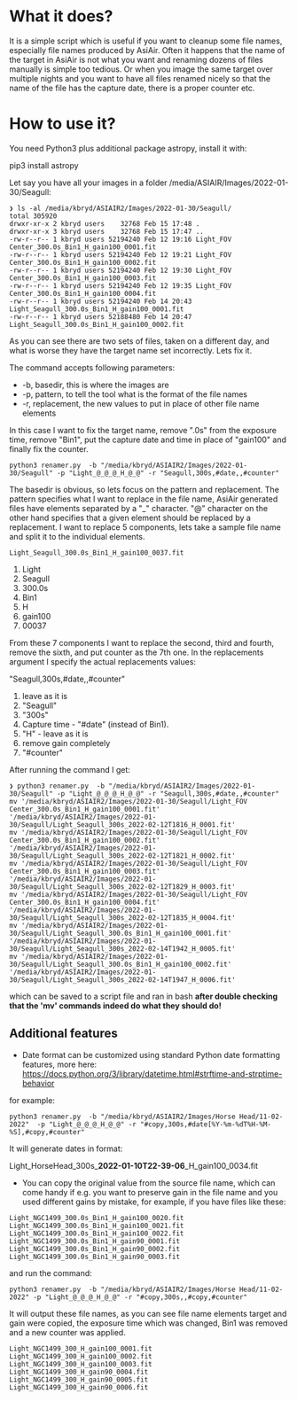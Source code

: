 
# What it does?

It is a simple script which is useful if you want to cleanup some file names, especially file names produced by AsiAir. Often it happens that the name of the target in AsiAir is not what you want and renaming dozens of files manually is simple too tedious. Or when you image the same target over multiple nights and you want to have all files renamed nicely so that the name of the file has the capture date, there is a proper counter etc.

# How to use it?

You need Python3 plus additional package astropy, install it with:

pip3 install astropy

Let say you have all your images in a folder /media/ASIAIR/Images/2022-01-30/Seagull:

```
❯ ls -al /media/kbryd/ASIAIR2/Images/2022-01-30/Seagull/
total 305920
drwxr-xr-x 2 kbryd users    32768 Feb 15 17:48 .
drwxr-xr-x 3 kbryd users    32768 Feb 15 17:47 ..
-rw-r--r-- 1 kbryd users 52194240 Feb 12 19:16 Light_FOV Center_300.0s_Bin1_H_gain100_0001.fit
-rw-r--r-- 1 kbryd users 52194240 Feb 12 19:21 Light_FOV Center_300.0s_Bin1_H_gain100_0002.fit
-rw-r--r-- 1 kbryd users 52194240 Feb 12 19:30 Light_FOV Center_300.0s_Bin1_H_gain100_0003.fit
-rw-r--r-- 1 kbryd users 52194240 Feb 12 19:35 Light_FOV Center_300.0s_Bin1_H_gain100_0004.fit
-rw-r--r-- 1 kbryd users 52194240 Feb 14 20:43 Light_Seagull_300.0s_Bin1_H_gain100_0001.fit
-rw-r--r-- 1 kbryd users 52188480 Feb 14 20:47 Light_Seagull_300.0s_Bin1_H_gain100_0002.fit
```

As you can see there are two sets of files, taken on a different day, and what is worse they have the target name set incorrectly. Lets fix it.

The command accepts following parameters:

* -b, basedir, this is where the images are
* -p, pattern, to tell the tool what is the format of the file names
* -r, replacement, the new values to put in place of other file name elements

In this case I want to fix the target name, remove ".0s" from the exposure time, remove "Bin1", put the capture date and time in place of "gain100" and finally fix the counter.

```
python3 renamer.py  -b "/media/kbryd/ASIAIR2/Images/2022-01-30/Seagull" -p "Light_@_@_@_H_@_@" -r "Seagull,300s,#date,,#counter"
```

The basedir is obvious, so lets focus on the pattern and replacement. The pattern specifies what I want to replace in the file name, AsiAir generated files have  elements separated by a "_" character. "@" character on the other hand specifies that a given element should be replaced by a replacement. I want to replace 5 components, lets take a sample file name and split it to the individual elements.

```
Light_Seagull_300.0s_Bin1_H_gain100_0037.fit
```

1. Light
2. Seagull
3. 300.0s
4. Bin1
5. H
6. gain100
7. 00037


From these 7 components I want to replace the second, third and fourth, remove the sixth, and put counter as the 7th one. In the replacements argument I specify the actual replacements values:

"Seagull,300s,#date,,#counter"

1. leave as it is
2. "Seagull"
3. "300s"
4. Capture time - "#date" (instead of Bin1).
5. "H" - leave as it is
6. remove gain completely
7. "#counter"

After running the command I get:

```
❯ python3 renamer.py  -b "/media/kbryd/ASIAIR2/Images/2022-01-30/Seagull" -p "Light_@_@_@_H_@_@" -r "Seagull,300s,#date,,#counter"
mv '/media/kbryd/ASIAIR2/Images/2022-01-30/Seagull/Light_FOV Center_300.0s_Bin1_H_gain100_0001.fit' '/media/kbryd/ASIAIR2/Images/2022-01-30/Seagull/Light_Seagull_300s_2022-02-12T1816_H_0001.fit'
mv '/media/kbryd/ASIAIR2/Images/2022-01-30/Seagull/Light_FOV Center_300.0s_Bin1_H_gain100_0002.fit' '/media/kbryd/ASIAIR2/Images/2022-01-30/Seagull/Light_Seagull_300s_2022-02-12T1821_H_0002.fit'
mv '/media/kbryd/ASIAIR2/Images/2022-01-30/Seagull/Light_FOV Center_300.0s_Bin1_H_gain100_0003.fit' '/media/kbryd/ASIAIR2/Images/2022-01-30/Seagull/Light_Seagull_300s_2022-02-12T1829_H_0003.fit'
mv '/media/kbryd/ASIAIR2/Images/2022-01-30/Seagull/Light_FOV Center_300.0s_Bin1_H_gain100_0004.fit' '/media/kbryd/ASIAIR2/Images/2022-01-30/Seagull/Light_Seagull_300s_2022-02-12T1835_H_0004.fit'
mv '/media/kbryd/ASIAIR2/Images/2022-01-30/Seagull/Light_Seagull_300.0s_Bin1_H_gain100_0001.fit' '/media/kbryd/ASIAIR2/Images/2022-01-30/Seagull/Light_Seagull_300s_2022-02-14T1942_H_0005.fit'
mv '/media/kbryd/ASIAIR2/Images/2022-01-30/Seagull/Light_Seagull_300.0s_Bin1_H_gain100_0002.fit' '/media/kbryd/ASIAIR2/Images/2022-01-30/Seagull/Light_Seagull_300s_2022-02-14T1947_H_0006.fit'
```
  
which can be saved to a script file and ran in bash **after double checking that the 'mv' commands indeed do what they should do!**

  
## Additional features
  
* Date format can be customized using standard Python date formatting features, more here: https://docs.python.org/3/library/datetime.html#strftime-and-strptime-behavior

for example:

````
python3 renamer.py  -b "/media/kbryd/ASIAIR2/Images/Horse Head/11-02-2022"  -p "Light_@_@_@_H_@_@" -r "#copy,300s,#date[%Y-%m-%dT%H-%M-%S],#copy,#counter"
````

It will generate dates in format:

Light_HorseHead_300s_**2022-01-10T22-39-06**_H_gain100_0034.fit

* You can copy the original value from the source file name, which can come handy if e.g. you want to preserve gain in the file name and you used different gains by mistake, for example, if you have files like these:

````
Light_NGC1499_300.0s_Bin1_H_gain100_0020.fit
Light_NGC1499_300.0s_Bin1_H_gain100_0021.fit
Light_NGC1499_300.0s_Bin1_H_gain100_0022.fit
Light_NGC1499_300.0s_Bin1_H_gain90_0001.fit
Light_NGC1499_300.0s_Bin1_H_gain90_0002.fit
Light_NGC1499_300.0s_Bin1_H_gain90_0003.fit
````

and run the command:
  
````
python3 renamer.py  -b "/media/kbryd/ASIAIR2/Images/Horse Head/11-02-2022" -p "Light_@_@_@_H_@_@" -r "#copy,300s,,#copy,#counter"
````

It will output these file names, as you can see file name elements target and gain were copied, the exposure time which was changed, Bin1 was removed and a new counter was applied.
  
````
Light_NGC1499_300_H_gain100_0001.fit
Light_NGC1499_300_H_gain100_0002.fit
Light_NGC1499_300_H_gain100_0003.fit
Light_NGC1499_300_H_gain90_0004.fit
Light_NGC1499_300_H_gain90_0005.fit
Light_NGC1499_300_H_gain90_0006.fit
````
  
  
